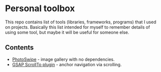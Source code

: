 # Personal toolbox

This repo contains list of tools (libraries, frameworks, programs) that I used on projects. Basically this list intended for myself to remember details of using some tool, but maybe it will be useful for someone else.

## Contents
* [PhotoSwipe](content/photoswipe/description.md) - image gallery with no dependencies.
* [GSAP ScrollTo plugin](content/gsap_scrollto_plugin/description.md) - anchor navigation via scrolling.